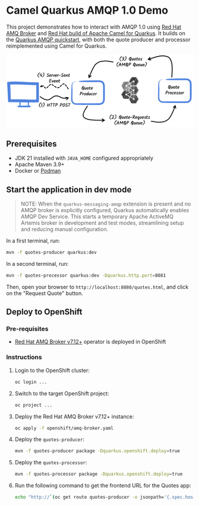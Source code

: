 Camel Quarkus AMQP 1.0 Demo
============================

This project demonstrates how to interact with AMQP 1.0 using [Red Hat AMQ Broker](https://docs.redhat.com/en/documentation/red_hat_amq_broker) and [Red Hat build of Apache Camel for Quarkus](https://docs.redhat.com/en/documentation/red_hat_build_of_apache_camel/4.8#Red%20Hat%20build%20of%20Apache%20Camel%20for%20Quarkus).
It builds on the [Quarkus AMQP quickstart](https://quarkus.io/guides/amqp), with both the quote producer and processor reimplemented using Camel for Quarkus.

![](./doc_images/quote-app.png)


## Prerequisites

- JDK 21 installed with `JAVA_HOME` configured appropriately
- Apache Maven 3.9+
- Docker or [Podman](https://podman-desktop.io/)

## Start the application in dev mode

> NOTE: When the `quarkus-messaging-amqp` extension is present and no AMQP broker is explicitly configured, Quarkus automatically enables AMQP Dev Service. This starts a temporary Apache ActiveMQ Artemis broker in development and test modes, streamlining setup and reducing manual configuration.

In a first terminal, run:

```bash
mvn -f quotes-producer quarkus:dev
```

In a second terminal, run:

```bash
mvn -f quotes-processor quarkus:dev -Dquarkus.http.port=8081
```  

Then, open your browser to `http://localhost:8080/quotes.html`, and click on the "Request Quote" button.

## Deploy to OpenShift

### Pre-requisites

- [Red Hat AMQ Broker v7.12+](https://docs.redhat.com/en/documentation/red_hat_amq_broker/7.12) operator is deployed in OpenShift

### Instructions

1. Login to the OpenShift cluster:
    ```bash
    oc login ...
    ```
2. Switch to the target OpenShift project:
    ```bash
    oc project ...
    ```
3. Deploy the Red Hat AMQ Broker v7.12+ instance:
    ```bash
    oc apply -f openshift/amq-broker.yaml
    ```
4. Deploy the `quotes-producer`:
    ```bash
    mvn -f quotes-producer package -Dquarkus.openshift.deploy=true
    ```
5. Deploy the `quotes-processor`:
    ```bash
    mvn -f quotes-processor package -Dquarkus.openshift.deploy=true
    ```
6. Run the following command to get the frontend URL for the Quotes app:
    ```bash
    echo "http://`(oc get route quotes-producer -o jsonpath='{.spec.host}')`/quotes.html"
    ```